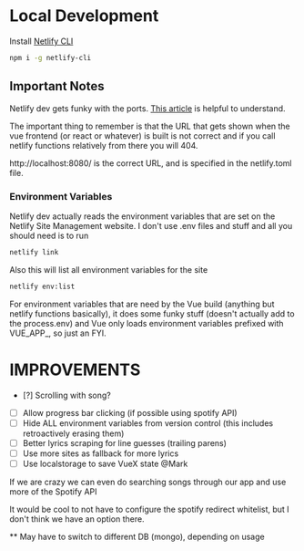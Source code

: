 # Local Development

Install [Netlify CLI](https://cli.netlify.com/)

```bash
npm i -g netlify-cli
```

## Important Notes

Netlify dev gets funky with the ports. [This article](https://cli.netlify.com/netlify-dev/) is helpful to understand.

The important thing to remember is that the URL that gets shown when the vue frontend (or react or whatever) is built is not correct and if you call netlify functions relatively from there you will 404.

http://localhost:8080/ is the correct URL, and is specified in the netlify.toml file.

### Environment Variables

Netlify dev actually reads the environment variables that are set on the Netlify Site Management website. I don't use .env files and stuff and all you should need is to run 
```bash
netlify link
```
Also this will list all environment variables for the site
```bash
netlify env:list
```
For environment variables that are need by the Vue build (anything but netlify functions basically), it does some funky stuff (doesn't actually add to the process.env) and Vue only loads environment variables prefixed with VUE_APP_, so just an FYI.



# IMPROVEMENTS

- [?] Scrolling with song?
- [ ] Allow progress bar clicking (if possible using spotify API)
- [ ] Hide ALL environment variables from version control (this includes retroactively erasing them)
- [ ] Better lyrics scraping for line guesses (trailing parens)
- [ ] Use more sites as fallback for more lyrics
- [ ] Use localstorage to save VueX state @Mark

If we are crazy we can even do searching songs through our app and use more of the Spotify API

It would be cool to not have to configure the spotify redirect whitelist, but I don't think we have an option there.

** May have to switch to different DB (mongo), depending on usage